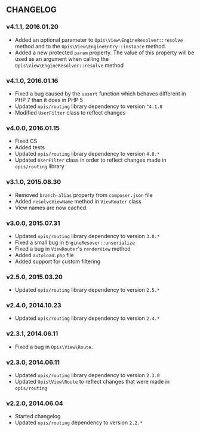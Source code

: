 CHANGELOG
-----------
### v4.1.1, 2016.01.20

* Added an optional parameter to `Opis\View\EngineResolver::resolve` method and to the
`Opis\View\EngineEntry::instance` method.
* Added a new protected `param` property. The value of this property will be used as an argument when calling
the `Opis\View\EngineResolver::resolve` method

### v4.1.0, 2016.01.16

* Fixed a bug caused by the `uasort` function which behaves different in PHP 7 than it does in PHP 5
* Updated `opis/routing` library dependency to version `^4.1.0`
* Modified `UserFilter` class to reflect changes

### v4.0.0, 2016.01.15

* Fixed CS
* Added tests
* Updated `opis/routing` library dependency to version `4.0.*`
* Updated `UserFilter` class in order to reflect changes made in `opis/routing` library

### v3.1.0, 2015.08.30

* Removed `branch-alias` property from `composer.json` file
* Added `resolveViewName` method in `ViewRouter` class
* View names are now cached.

### v3.0.0, 2015.07.31

* Updated `opis/routing` library dependency to version `3.0.*`
* Fixed a small bug in `EngineResover::unserialize`
* Fixed a bug in `ViewRouter`'s `renderView` method
* Added `autoload.php` file
* Added support for custom filtering

### v2.5.0, 2015.03.20

* Updated `opis/routing` library dependency to version `2.5.*`

### v2.4.0, 2014.10.23

* Updated `opis/routing` library dependency to version `2.4.*`

### v2.3.1, 2014.06.11

*  Fixed a bug in `Opis\View\Route`.

### v2.3.0, 2014.06.11

* Updated `opis/routing` library dependency to version `2.3.0`
* Updated `Opis\View\Route` to reflect changes that were made in `opis/routing`

### v2.2.0, 2014.06.04

* Started changelog
* Updated `opis/routing` dependency to version `2.2.*`
